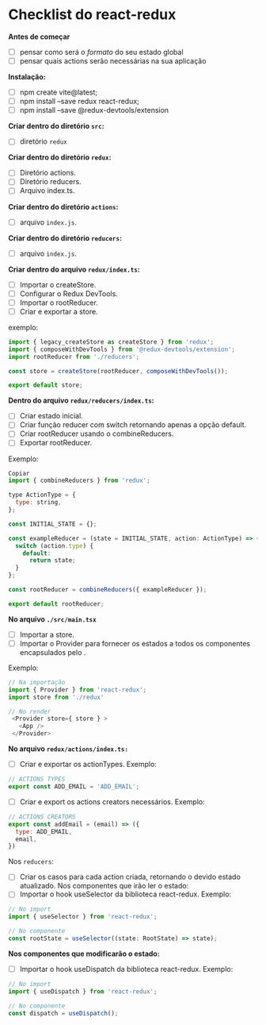 # Checklist do react-redux

**Antes de começar**
- [ ] pensar como será o *formato* do seu estado global
- [ ] pensar quais actions serão necessárias na sua aplicação

**Instalação:**
- [ ] npm create vite@latest;
- [ ] npm install –save redux react-redux;
- [ ] npm install –save @redux-devtools/extension

**Criar dentro do diretório `src`:**
- [ ] diretório `redux`

**Criar dentro do diretório `redux`:**
- [ ] Diretório actions.
- [ ] Diretório reducers.
- [ ] Arquivo index.ts.

**Criar dentro do diretório `actions`:**
- [ ] arquivo `index.js`.

**Criar dentro do diretório `reducers`:**
- [ ] arquivo `index.js`.

**Criar dentro do arquivo `redux/index.ts`:**
- [ ] Importar o createStore.
- [ ] Configurar o Redux DevTools.
- [ ] Importar o rootReducer.
- [ ] Criar e exportar a store.

exemplo:

```js
import { legacy_createStore as createStore } from 'redux';
import { composeWithDevTools } from '@redux-devtools/extension';
import rootReducer from './reducers';

const store = createStore(rootReducer, composeWithDevTools());

export default store;
````

**Dentro do arquivo `redux/reducers/index.ts`:**
- [ ] Criar estado inicial.
- [ ] Criar função reducer com switch retornando apenas a opção default.
- [ ] Criar rootReducer usando o combineReducers.
- [ ] Exportar rootReducer.

Exemplo:

```js
Copiar
import { combineReducers } from 'redux';

type ActionType = {
  type: string,
};

const INITIAL_STATE = {};

const exampleReducer = (state = INITIAL_STATE, action: ActionType) => {
  switch (action.type) {
    default:
      return state;
  }
};

const rootReducer = combineReducers({ exampleReducer });

export default rootReducer;
```


**No arquivo `./src/main.tsx`**
- [ ] Importar a store.
- [ ] Importar o Provider para fornecer os estados a todos os componentes encapsulados pelo <App />.

Exemplo:
```js
// Na importação
import { Provider } from 'react-redux';
import store from './redux'
```
```js
// No render
 <Provider store={ store } >
   <App />
 </Provider>
```

**No arquivo `redux/actions/index.ts:`**
- [ ] Criar e exportar os actionTypes.
Exemplo:

```js
// ACTIONS TYPES
export const ADD_EMAIL = 'ADD_EMAIL';
```

 - [ ] Criar e export os actions creators necessários.
Exemplo:

```js
// ACTIONS CREATORS
export const addEmail = (email) => ({
  type: ADD_EMAIL,
  email,
})

```

Nos `reducers`:
- [ ] Criar os casos para cada action criada, retornando o devido estado atualizado.
Nos componentes que irão ler o estado:
- [ ] Importar o hook useSelector da biblioteca react-redux.
Exemplo:

```js
// No import
import { useSelector } from 'react-redux';
```

```js
// No componente
const rootState = useSelector((state: RootState) => state);
```

**Nos componentes que modificarão o estado:**
- [ ] Importar o hook useDispatch da biblioteca react-redux.
Exemplo:

```js
// No import
import { useDispatch } from 'react-redux';
```

```js
// No componente
const dispatch = useDispatch();
```
